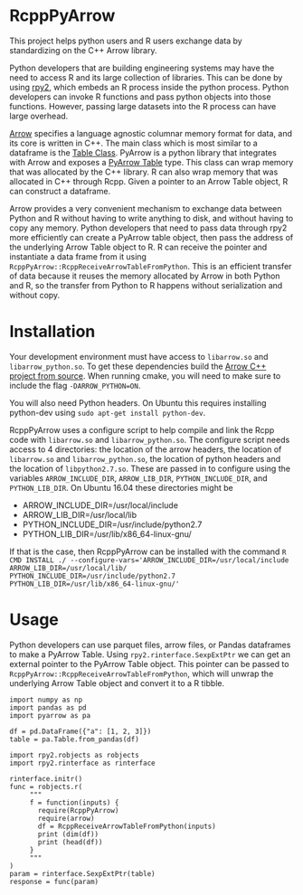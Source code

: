 # RcppPyArrow

This project helps python users and R users exchange data by standardizing on the C++ Arrow library.

Python developers that are building engineering systems may have the need to access R and its large collection of libraries. This can be done by using [rpy2](https://rpy2.readthedocs.io/en/version_2.8.x/), which embeds an R process inside the python process. Python developers can invoke R functions and pass python objects into those functions. However, passing large datasets into the R process can have large overhead.

[Arrow](https://arrow.apache.org/) specifies a language agnostic columnar memory format for data, and its core is written in C++. The main class which is most similar to a dataframe is the [Table Class](https://arrow.apache.org/docs/cpp/classarrow_1_1_table.html). PyArrow is a python library that integrates with Arrow and exposes a [PyArrow Table](https://arrow.apache.org/docs/python/data.html) type. This class can wrap memory that was allocated by the C++ library. R can also wrap memory that was allocated in C++ through Rcpp. Given a pointer to an Arrow Table object, R can construct a dataframe. 

Arrow provides a very convenient mechanism to exchange data between Python and R without having to write anything to disk, and without having to copy any memory. Python developers that need to pass data through rpy2 more efficiently can create a PyArrow table object, then pass the address of the underlying Arrow Table object to R. R can receive the pointer and instantiate a data frame from it using `RcppPyArrow::RcppReceiveArrowTableFromPython`. This is an efficient transfer of data because it reuses the memory allocated by Arrow in both Python and R, so the transfer from Python to R happens without serialization and without copy. 

# Installation

Your development environment must have access to `libarrow.so` and `libarrow_python.so`. To get these dependencies build the [Arrow C++ project from source](https://github.com/apache/arrow/tree/master/cpp). When running cmake, you will need to make sure to include the flag `-DARROW_PYTHON=ON`.

You will also need Python headers. On Ubuntu this requires installing python-dev using `sudo apt-get install python-dev`.

RcppPyArrow uses a configure script to help compile and link the Rcpp code with `libarrow.so` and `libarrow_python.so`. The configure script needs access to 4 directories: the location of the arrow headers, the location of `libarrow.so` and `libarrow_python.so`, the location of python headers and the location of `libpython2.7.so`. These are passed in to configure using the variables `ARROW_INCLUDE_DIR`, `ARROW_LIB_DIR`, `PYTHON_INCLUDE_DIR`, and `PYTHON_LIB_DIR`. On Ubuntu 16.04 these directories might be

* ARROW_INCLUDE_DIR=/usr/local/include
* ARROW_LIB_DIR=/usr/local/lib
* PYTHON_INCLUDE_DIR=/usr/include/python2.7
* PYTHON_LIB_DIR=/usr/lib/x86_64-linux-gnu/

If that is the case, then RcppPyArrow can be installed with the command
`R CMD INSTALL ./ --configure-vars='ARROW_INCLUDE_DIR=/usr/local/include ARROW_LIB_DIR=/usr/local/lib/ PYTHON_INCLUDE_DIR=/usr/include/python2.7 PYTHON_LIB_DIR=/usr/lib/x86_64-linux-gnu/'`

# Usage

Python developers can use parquet files, arrow files, or Pandas dataframes to make a PyArrow Table.
Using `rpy2.rinterface.SexpExtPtr` we can get an external pointer to the PyArrow Table object. This pointer can be passed to `RcppPyArrow::RcppReceiveArrowTableFromPython`, which will unwrap the underlying Arrow Table object and convert it to a R tibble.

```
import numpy as np
import pandas as pd
import pyarrow as pa

df = pd.DataFrame({"a": [1, 2, 3]})
table = pa.Table.from_pandas(df)

import rpy2.robjects as robjects
import rpy2.rinterface as rinterface

rinterface.initr()
func = robjects.r(
     """
     f = function(inputs) {
       require(RcppPyArrow)
       require(arrow)
       df = RcppReceiveArrowTableFromPython(inputs)
       print (dim(df))
       print (head(df))
     }
     """
)
param = rinterface.SexpExtPtr(table)
response = func(param)
```
